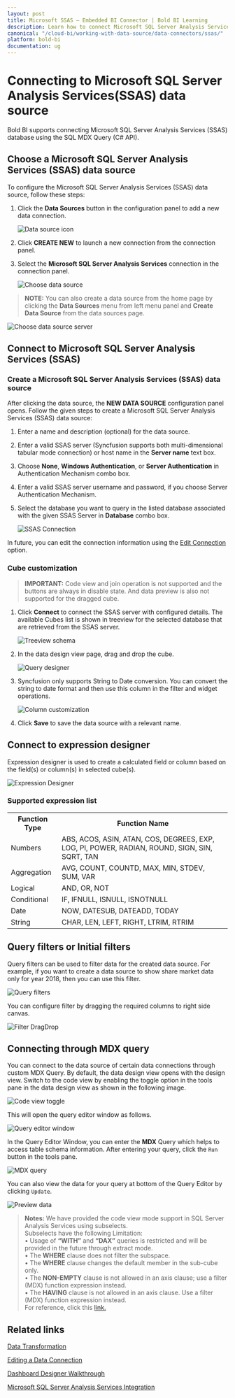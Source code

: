 ```yaml
---
layout: post
title: Microsoft SSAS – Embedded BI Connector | Bold BI Learning
description: Learn how to connect Microsoft SQL Server Analysis Services (SSAS) with Bold BI Embedded and create data source for widget configuration.
canonical: "/cloud-bi/working-with-data-source/data-connectors/ssas/"
platform: bold-bi
documentation: ug
---
```

 
# Connecting to Microsoft SQL Server Analysis Services(SSAS) data source
Bold BI supports connecting Microsoft SQL Server Analysis Services (SSAS) database using the SQL MDX Query (C# API).

## Choose a Microsoft SQL Server Analysis Services (SSAS) data source
To configure the Microsoft SQL Server Analysis Services (SSAS) data source, follow these steps:
1. Click the **Data Sources** button in the configuration panel to add a new data connection.

   ![Data source icon](/static/assets/embedded/working-with-datasource/data-connectors/images/common/DataSourcesIcon.png)

2. Click **CREATE NEW** to launch a new connection from the connection panel.
3. Select the **Microsoft SQL Server Analysis Services** connection in the connection panel.

   ![Choose data source](/static/assets/embedded/working-with-datasource/data-connectors/images/ssas/ChooseDS.png)

> **NOTE:**  You can also create a data source from the home page by clicking the **Data Sources** menu from left menu panel and **Create Data Source** from the data sources page.

   ![Choose data source server](/static/assets/embedded/working-with-datasource/data-connectors/images/ssas/ChooseDS_server.png)

## Connect to Microsoft SQL Server Analysis Services (SSAS)
### Create a Microsoft SQL Server Analysis Services (SSAS) data source
After clicking the data source, the **NEW DATA SOURCE** configuration panel opens.
Follow the given steps to create a Microsoft SQL Server Analysis Services (SSAS) data source:
1. Enter a name and description (optional) for the data source.
2. Enter a valid SSAS server (Syncfusion supports both multi-dimensional tabular mode connection) or host name in the **Server name** text box.
3. Choose **None**, **Windows Authentication**, or **Server Authentication** in Authentication Mechanism combo box.
4. Enter a valid SSAS server username and password, if you choose Server Authentication Mechanism.
5. Select the database you want to query in the listed database associated with the given SSAS Server in **Database** combo box.

   ![SSAS Connection](/static/assets/embedded/working-with-datasource/data-connectors/images/ssas/SSAS_Connection.png)

In future, you can edit the connection information using the [Edit Connection](/embedded-bi/working-with-data-source/editing-a-data-connection/) option.

### Cube customization
> **IMPORTANT:**  Code view and join operation is not supported and the buttons are always in disable state. And data preview is also not supported for the dragged cube.

1. Click **Connect** to connect the SSAS server with configured details. 
The available Cubes list is shown in treeview for the selected database that are retrieved from the SSAS server.

   ![Treeview schema](/static/assets/embedded/working-with-datasource/data-connectors/images/ssas/Treeview_schema.png)

2. In the data design view page, drag and drop the cube.

   ![Query designer](/static/assets/embedded/working-with-datasource/data-connectors/images/ssas/QueryEditor.png)

3. Syncfusion only supports String to Date conversion. You can convert the string to date format and then use this column in the filter and widget operations.

   ![Column customization](/static/assets/embedded/working-with-datasource/data-connectors/images/ssas/Column_customization.png)

4. Click **Save** to save the data source with a relevant name.

## Connect to expression designer
Expression designer is used to create a calculated field or column based on the field(s) or column(s) in selected cube(s).

   ![Expression Designer](/static/assets/embedded/working-with-datasource/data-connectors/images/ssas/Expression_dialog.png)

### Supported expression list

   <table>
   <tr>
   <th>Function Type</th>
   <th>Function Name</th>
   </tr>
   <td>Numbers</td>
   <td>ABS, ACOS, ASIN, ATAN, COS, DEGREES, EXP, LOG, PI, POWER, RADIAN, ROUND, SIGN, SIN, SQRT, TAN</td>
   <tr>
   <td>Aggregation</td>
   <td>AVG, COUNT, COUNTD, MAX, MIN, STDEV, SUM, VAR</td>
   </tr>
   <tr>
   <td>Logical</td>
   <td>AND, OR, NOT</td>
   </tr>
   <tr>
   <td>Conditional</td>
   <td>IF, IFNULL, ISNULL, ISNOTNULL</td>
   </tr>
   <tr>
   <td>Date</td>
   <td>NOW, DATESUB, DATEADD, TODAY</td>
   </tr>
   <tr>
   <td>String</td>
   <td>CHAR, LEN, LEFT, RIGHT, LTRIM, RTRIM</td>
   </tr>
   </table>

## Query filters or Initial filters 
Query filters can be used to filter data for the created data source. For example, if you want to create a data source to show share market data only for year 2018, then you can use this filter.

   ![Query filters](/static/assets/embedded/working-with-datasource/data-connectors/images/ssas/Filter_Dialog.png)

You can configure filter by dragging the required columns to right side canvas.

   ![Filter DragDrop](/static/assets/embedded/working-with-datasource/data-connectors/images/ssas/Filter_DragDrop.png)
   
## Connecting through MDX query

You can connect to the data source of certain data connections through custom MDX Query.
By default, the data design view opens with the design view. Switch to the code view by enabling the toggle option in the tools pane in the data design view as shown in the following image.
   
   ![Code view toggle](/static/assets/embedded/working-with-datasource/data-connectors/images/ssas/code-view-toggle.png)
   
This will open the query editor window as follows.
   
   ![Query editor window](/static/assets/embedded/working-with-datasource/data-connectors/images/ssas/query-editor-window.png)
 
In the Query Editor Window, you can enter the **MDX** Query which helps to access table schema information. After entering your query, click the `Run` button in the tools pane. 
   
   ![MDX query](/static/assets/embedded/working-with-datasource/data-connectors/images/ssas/mdx-query.png)
 
You can also view the data for your query at bottom of the Query Editor by clicking `Update`.
  
  ![Preview data](/static/assets/embedded/working-with-datasource/data-connectors/images/ssas/preview-mdx-query-data.png) 
 
> **Notes:**  We have provided the code view mode support in SQL Server Analysis Services using subselects.  <br />
Subselects have the following Limitation:  <br />
•	Usage of **“WITH”** and **“DAX”** queries is restricted and will be provided in the future through extract mode.  <br />
•	The **WHERE** clause does not filter the subspace.  <br />
•	The **WHERE** clause changes the default member in the sub-cube only.  <br />
•	The **NON-EMPTY** clause is not allowed in an axis clause; use a filter (MDX) function expression instead.  <br />
•	The **HAVING** clause is not allowed in an axis clause. Use a filter (MDX) function expression instead.  <br />
For reference, click this [link.](https://docs.microsoft.com/en-us/analysis-services/multidimensional-models/mdx/subselects-in-queries?view=asallproducts-allversions)

## Related links
[Data Transformation](/embedded-bi/working-with-data-source/transforming-data/joining-table/)

[Editing a Data Connection](/embedded-bi/working-with-data-source/editing-a-data-connection/)   

[Dashboard Designer Walkthrough](/embedded-bi/getting-started/quick-start/)

[Microsoft SQL Server Analysis Services Integration](https://www.boldbi.com/integrations/microsoft-sql-server-analysis-services?utm_source=syncfusion&utm_medium=documentation&utm_campaign=boldbissasintegration)